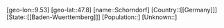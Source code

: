 ﻿---
location: [47.8,9.53]
type: City
tags:
- geo/City


SpocWebEntityId: 34067
isDeleted: false
confidential: public

---
[geo-lon::9.53]
[geo-lat::47.8]
[name::Schorndorf]
[Country::[[Germany]]]
[State::[[Baden-Wuerttemberg]]]
[Population::]
[Unknown::]

